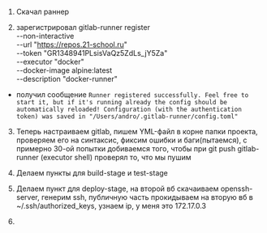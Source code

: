 1. Скачал раннер 

2. зарегистрировал  gitlab-runner register \
                  --non-interactive \
                  --url "https://repos.21-school.ru" \
                  --token "GR1348941PLsisVaQz5ZdLs_jY5Za" \
                  --executor "docker" \
                  --docker-image alpine:latest \
                  --description "docker-runner"


 - получил сообщение 
`Runner registered successfully. Feel free to start it, but if it's running already the config should be automatically reloaded!
Configuration (with the authentication token) was saved in "/Users/andro/.gitlab-runner/config.toml"`

3. Теперь настраиваем gitlab, пишем YML-файл в корне папки проекта, проверяем его на синтаксис, фиксим ошибки и баги(пытаемся), c примерно 30-ой попытки добиваемся того, чтобы при git push gitlab-runner (executor shell) проверял то, что мы пушим

4. Делаем пункты для build-stage и test-stage

5. Делаем пункт для deploy-stage, на второй вб скачаиваем openssh-server, генерим ssh, публичную часть прокидываем на вторую вб в ~/.ssh/authorized_keys, узнаем ip, у меня это 172.17.0.3

6.

